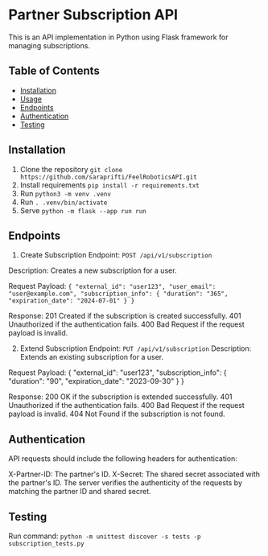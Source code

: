 # Partner Subscription API

This is an API implementation in Python using Flask framework for managing subscriptions.

## Table of Contents

- [Installation](#installation)
- [Usage](#usage)
- [Endpoints](#endpoints)
- [Authentication](#authentication)
- [Testing](#testing)

## Installation

1. Clone the repository `git clone https://github.com/saraprifti/FeelRoboticsAPI.git`
2. Install requirements `pip install -r requirements.txt`
3. Run `python3 -m venv .venv`
3. Run `. .venv/bin/activate`
4. Serve `python -m flask --app run run`

## Endpoints

1. Create Subscription
Endpoint: `POST /api/v1/subscription`

Description: Creates a new subscription for a user.

Request Payload:
`{
  "external_id": "user123",
  "user_email": "user@example.com",
  "subscription_info": {
    "duration": "365",
    "expiration_date": "2024-07-01"
  }
}`

Response:
201 Created if the subscription is created successfully.
401 Unauthorized if the authentication fails.
400 Bad Request if the request payload is invalid.

2. Extend Subscription
Endpoint: `PUT /api/v1/subscription`
Description: Extends an existing subscription for a user.

Request Payload:
{
  "external_id": "user123",
  "subscription_info": {
    "duration": "90",
    "expiration_date": "2023-09-30"
  }
}

Response:
200 OK if the subscription is extended successfully.
401 Unauthorized if the authentication fails.
400 Bad Request if the request payload is invalid.
404 Not Found if the subscription is not found.

## Authentication
API requests should include the following headers for authentication:

X-Partner-ID: The partner's ID.
X-Secret: The shared secret associated with the partner's ID.
The server verifies the authenticity of the requests by matching the partner ID and shared secret.

## Testing

Run command: `python -m unittest discover -s tests -p subscription_tests.py`